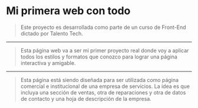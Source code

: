 # Mi primera web con **todo**

>Este proyecto es desarrollada como parte de un curso de Front-End dictado por Talento Tech.
---

> Esta página web va a ser mi primer proyecto real donde voy a aplicar todos los estilos y formatos que conozco para lograr una página interactiva y amigable.
---
> Esta página está siendo diseñada para ser utilizada como página comercial e institucional de una empresa de servicios.
> La idea es que incluya una sección de ventas, otra de reparaciones y otra de datos de contacto y una hoja de descripción de la empresa.


